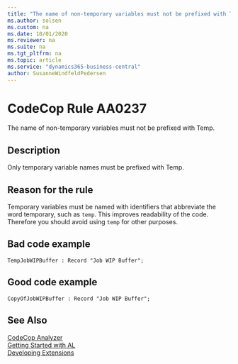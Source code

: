 ```yaml
---
title: "The name of non-temporary variables must not be prefixed with Temp."
ms.author: solsen
ms.custom: na
ms.date: 10/01/2020
ms.reviewer: na
ms.suite: na
ms.tgt_pltfrm: na
ms.topic: article
ms.service: "dynamics365-business-central"
author: SusanneWindfeldPedersen
---
```

[//]: # (START>DO_NOT_EDIT)
[//]: # (IMPORTANT:Do not edit any of the content between here and the END>DO_NOT_EDIT.)
[//]: # (Any modifications should be made in the .xml files in the ModernDev repo.)
# CodeCop Rule AA0237
The name of non-temporary variables must not be prefixed with Temp.  

## Description
Only temporary variable names must be prefixed with Temp.

[//]: # (IMPORTANT: END>DO_NOT_EDIT)

## Reason for the rule
Temporary variables must be named with identifiers that abbreviate the word temporary, such as `temp`. This improves readability of the code. Therefore you should avoid using `temp` for other purposes.

## Bad code example
```
TempJobWIPBuffer : Record "Job WIP Buffer";
```

## Good code example
```
CopyOfJobWIPBuffer : Record "Job WIP Buffer";
```
 
## See Also  
[CodeCop Analyzer](codecop.md)  
[Getting Started with AL](../devenv-get-started.md)  
[Developing Extensions](../devenv-dev-overview.md)  